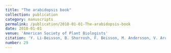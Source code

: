 ```yaml
---
title: "The arabidopsis book"
collection: publication
category: manuscripts
permalink: /publication/2010-01-01-The-arabidopsis-book
date: 2010-01-01
venue: 'American Society of Plant Biologists'
citation: 'Y. Li-Beisson, B. Shorrosh, F. Beisson, M. Andersson, V. Arondel, P. Bates, S. Baud, D. Bird, A. DeBono, T. Durrett. &quot;The arabidopsis book.&quot; American Society of Plant Biologists, 2010.'
number: 29
---
```

